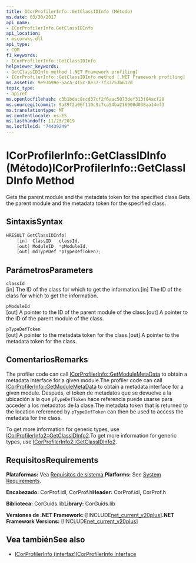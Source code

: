 ```yaml
---
title: ICorProfilerInfo::GetClassIDInfo (Método)
ms.date: 03/30/2017
api_name:
- ICorProfilerInfo.GetClassIDInfo
api_location:
- mscorwks.dll
api_type:
- COM
f1_keywords:
- ICorProfilerInfo::GetClassIDInfo
helpviewer_keywords:
- GetClassIDInfo method [.NET Framework profiling]
- ICorProfilerInfo::GetClassIDInfo method [.NET Framework profiling]
ms.assetid: 9e93b99e-5aca-415c-8e37-7f33753b612d
topic_type:
- apiref
ms.openlocfilehash: c3b1bdac8ccd37cf2f6aac5073def313f04acf28
ms.sourcegitcommit: 9a39f2a06f110c9c7ca54ba216900d038aa14ef3
ms.translationtype: MT
ms.contentlocale: es-ES
ms.lasthandoff: 11/23/2019
ms.locfileid: "74439249"
---
```

# <a name="icorprofilerinfogetclassidinfo-method"></a><span data-ttu-id="01fb6-102">ICorProfilerInfo::GetClassIDInfo (Método)</span><span class="sxs-lookup"><span data-stu-id="01fb6-102">ICorProfilerInfo::GetClassIDInfo Method</span></span>
<span data-ttu-id="01fb6-103">Gets the parent module and the metadata token for the specified class.</span><span class="sxs-lookup"><span data-stu-id="01fb6-103">Gets the parent module and the metadata token for the specified class.</span></span>  
  
## <a name="syntax"></a><span data-ttu-id="01fb6-104">Sintaxis</span><span class="sxs-lookup"><span data-stu-id="01fb6-104">Syntax</span></span>  
  
```cpp  
HRESULT GetClassIDInfo(  
    [in]  ClassID   classId,  
    [out] ModuleID  *pModuleId,  
    [out] mdTypeDef *pTypeDefToken);  
```  
  
## <a name="parameters"></a><span data-ttu-id="01fb6-105">Parámetros</span><span class="sxs-lookup"><span data-stu-id="01fb6-105">Parameters</span></span>  
 `classId`  
 <span data-ttu-id="01fb6-106">[in] The ID of the class for which to get the information.</span><span class="sxs-lookup"><span data-stu-id="01fb6-106">[in] The ID of the class for which to get the information.</span></span>  
  
 `pModuleId`  
 <span data-ttu-id="01fb6-107">[out] A pointer to the ID of the parent module of the class.</span><span class="sxs-lookup"><span data-stu-id="01fb6-107">[out] A pointer to the ID of the parent module of the class.</span></span>  
  
 `pTypeDefToken`  
 <span data-ttu-id="01fb6-108">[out] A pointer to the metadata token for the class.</span><span class="sxs-lookup"><span data-stu-id="01fb6-108">[out] A pointer to the metadata token for the class.</span></span>  
  
## <a name="remarks"></a><span data-ttu-id="01fb6-109">Comentarios</span><span class="sxs-lookup"><span data-stu-id="01fb6-109">Remarks</span></span>  
 <span data-ttu-id="01fb6-110">The profiler code can call [ICorProfilerInfo::GetModuleMetaData](../../../../docs/framework/unmanaged-api/profiling/icorprofilerinfo-getmodulemetadata-method.md) to obtain a metadata interface for a given module.</span><span class="sxs-lookup"><span data-stu-id="01fb6-110">The profiler code can call [ICorProfilerInfo::GetModuleMetaData](../../../../docs/framework/unmanaged-api/profiling/icorprofilerinfo-getmodulemetadata-method.md) to obtain a metadata interface for a given module.</span></span> <span data-ttu-id="01fb6-111">Después, el token de metadatos que se devuelve a la ubicación a la que `pTypeDefToken` hace referencia puede usarse para acceder a los metadatos de la clase.</span><span class="sxs-lookup"><span data-stu-id="01fb6-111">The metadata token that is returned to the location referenced by `pTypeDefToken` can then be used to access the metadata for the class.</span></span>  
  
 <span data-ttu-id="01fb6-112">To get more information for generic types, use [ICorProfilerInfo2::GetClassIDInfo2](../../../../docs/framework/unmanaged-api/profiling/icorprofilerinfo2-getclassidinfo2-method.md).</span><span class="sxs-lookup"><span data-stu-id="01fb6-112">To get more information for generic types, use [ICorProfilerInfo2::GetClassIDInfo2](../../../../docs/framework/unmanaged-api/profiling/icorprofilerinfo2-getclassidinfo2-method.md).</span></span>  
  
## <a name="requirements"></a><span data-ttu-id="01fb6-113">Requisitos</span><span class="sxs-lookup"><span data-stu-id="01fb6-113">Requirements</span></span>  
 <span data-ttu-id="01fb6-114">**Plataformas:** Vea [Requisitos de sistema](../../../../docs/framework/get-started/system-requirements.md).</span><span class="sxs-lookup"><span data-stu-id="01fb6-114">**Platforms:** See [System Requirements](../../../../docs/framework/get-started/system-requirements.md).</span></span>  
  
 <span data-ttu-id="01fb6-115">**Encabezado:** CorProf.idl, CorProf.h</span><span class="sxs-lookup"><span data-stu-id="01fb6-115">**Header:** CorProf.idl, CorProf.h</span></span>  
  
 <span data-ttu-id="01fb6-116">**Biblioteca:** CorGuids.lib</span><span class="sxs-lookup"><span data-stu-id="01fb6-116">**Library:** CorGuids.lib</span></span>  
  
 <span data-ttu-id="01fb6-117">**Versiones de .NET Framework:** [!INCLUDE[net_current_v20plus](../../../../includes/net-current-v20plus-md.md)]</span><span class="sxs-lookup"><span data-stu-id="01fb6-117">**.NET Framework Versions:** [!INCLUDE[net_current_v20plus](../../../../includes/net-current-v20plus-md.md)]</span></span>  
  
## <a name="see-also"></a><span data-ttu-id="01fb6-118">Vea también</span><span class="sxs-lookup"><span data-stu-id="01fb6-118">See also</span></span>

- [<span data-ttu-id="01fb6-119">ICorProfilerInfo (interfaz)</span><span class="sxs-lookup"><span data-stu-id="01fb6-119">ICorProfilerInfo Interface</span></span>](../../../../docs/framework/unmanaged-api/profiling/icorprofilerinfo-interface.md)
